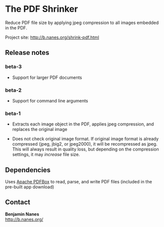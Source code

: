 The PDF Shrinker
================

Reduce PDF file size by applying jpeg compression to all images embedded in the PDF.

Project site: <http://b.nanes.org/shrink-pdf.html>

Release notes
-------------

### beta-3

- Support for larger PDF documents

### beta-2

- Support for command line arguments

### beta-1

- Extracts each image object in the PDF, applies jpeg compression, and replaces the original image

- Does not check original image format. If original image format is already compressed (jpeg, jbig2, or jpeg2000), it will be recompressed as jpeg. This will always result in quality loss, but depending on the compression settings, it may *increase* file size.

Dependencies
------------

Uses [Apache PDFBox](http://pdfbox.apache.org/) to read, parse, and write PDF files (included in the pre-built app download)

Contact
-------

**Benjamin Nanes**    
<http://b.nanes.org/>
